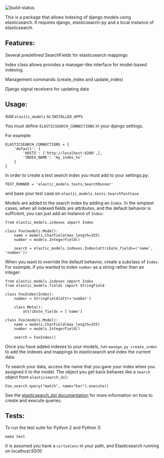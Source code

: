 ![build-status](https://api.shippable.com/projects/55a994efedd7f2c05276aa15/badge?branch=master)

This is a package that allows indexing of django models using
elasticsearch. It requires django, elasticsearch-py and a local instance of
elasticsearch.


Features:
---------
Several predefined SearchFields for elasticsearch mappings

Index class allows provides a manager-like interface for model-based indexing.

Management commands (create_index and update_index)

Django signal receivers for updating data

Usage:
------
Add `elastic_models` to `INSTALLED_APPS`

You must define `ELASTICSEARCH_CONNECTIONS` in your django settings.

For example:

    ELASTICSEARCH_CONNECTIONS = {
        'default': {
            'HOSTS': ['http://localhost:9200',],
            'INDEX_NAME': 'my_index_%s'
        }
    }

In order to create a test search index you must add to your settings.py:

    TEST_RUNNER = 'elastic_models.tests.SearchRunner'

and base your test case on `elastic_models.tests.SearchTestCase`.


Models are added to the search index by adding an `Index`. In the simplest
cases, when all indexed fields are attributes, and the default behavior is
sufficient, you can just add an instance of `Index`:

    from elastic_models.indexes import Index
    
    class Foo(models.Model):
        name = models.CharField(max_length=255)
        number = models.IntegerField()
    
        search = elastic_models.indexes.Index(attribute_fields=('name', 'number'))

When you want to override the default behavior, create a subclass of `Index`.
For example, if you wanted to index `number` as a string rather than an integer:

    from elastic_models.indexes import Index
    from elastic_models.fields import StringField
    
    class FooIndex(Index):
        number = StringField(attr='number')
        
        class Meta():
            attribute_fields = ['name']
    
    class Foo(models.Model):
        name = models.CharField(max_length=255)
        number = models.IntegerField()

        search = FooIndex()

Once you have added indexes to your models, run `manage.py create_index` to add
the indexes and mappings to elasticsearch and index the current data.

To search your data, access the name that you gave your index when you assigned
it to the model.  The object you get back behaves like a `Search` object from
`elasticsearch_dsl`:

    Foo.search.query("match", name="bar").execute()

See the [elasticsearch_dsl documentation](http://elasticsearch-dsl.readthedocs.org/)
for more information on how to create and execute queries.

Tests:
-----
To run the test suite for Python 2 and Python 3:

    make test

It is assumed you have a `virtualenv` in your path, and Elasticsearch running
on localhost:9200
